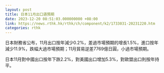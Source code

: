 ```yaml
---
layout: post
title: 日本11月出口遜預期
date: 2023-12-20 08:51:03.000000000 +08:00
link: https://news.rthk.hk/rthk/ch/component/k2/1733031-20231220.htm
categories: rthk
---
```


日本財務省公布，11月出口按年減少0.2%，差過市場預期的增長1.5%，進口按年減少11.9%，跌幅大過市場預期；11月貿易逆差7769億日圓，小過市場預期。

日本11月對中國出口按年下跌2.2%，對美國出口增加5.3%，對歐盟出口則按年持平。
